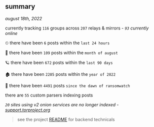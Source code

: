 
## summary
_august 18th, 2022_

currently tracking `116` groups across `207` relays & mirrors - _`93` currently online_

⏲ there have been `6` posts within the `last 24 hours`

🦈 there have been `109` posts within the `month of august`

🪐 there have been `672` posts within the `last 90 days`

🏚 there have been `2205` posts within the `year of 2022`

🦕 there have been `4491` posts `since the dawn of ransomwatch`

there are `55` custom parsers indexing posts

_`20` sites using v2 onion services are no longer indexed - [support.torproject.org](https://support.torproject.org/onionservices/v2-deprecation/)_

> see the project [README](https://github.com/joshhighet/ransomwatch#ransomwatch--) for backend technicals
